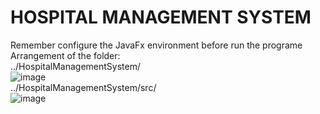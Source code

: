 # HOSPITAL MANAGEMENT SYSTEM
Remember configure the JavaFx environment before run the programe
Arrangement of the folder:  
../HospitalManagementSystem/  
![image](https://github.com/haoo04/HMS/blob/main/folderLocation1.png)  
../HospitalManagementSystem/src/  
![image](https://github.com/haoo04/HMS/blob/main/folderLocation2.png)  
